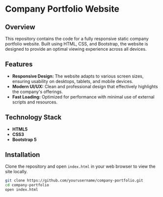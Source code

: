 # Company Portfolio Website

## Overview
This repository contains the code for a fully responsive static company portfolio website. Built using HTML, CSS, and Bootstrap, the website is designed to provide an optimal viewing experience across all devices. 

## Features
- **Responsive Design:** The website adapts to various screen sizes, ensuring usability on desktops, tablets, and mobile devices.
- **Modern UI/UX:** Clean and professional design that effectively highlights the company's offerings.
- **Fast Loading:** Optimized for performance with minimal use of external scripts and resources.

## Technology Stack
- **HTML5**
- **CSS3**
- **Bootstrap 5**

## Installation
Clone the repository and open `index.html` in your web browser to view the site locally.

```bash
git clone https://github.com/yourusername/company-portfolio.git
cd company-portfolio
open index.html
